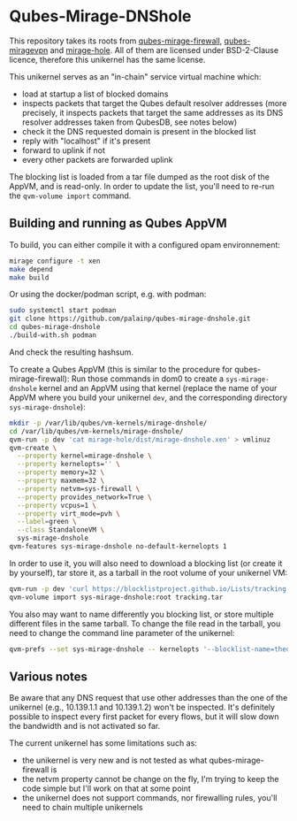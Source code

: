 Qubes-Mirage-DNShole
====================

This repository takes its roots from [qubes-mirage-firewall], [qubes-miragevpn] and [mirage-hole]. All of them are licensed under BSD-2-Clause licence, therefore this unikernel has the same license.

This unikernel serves as an "in-chain" service virtual machine which:
  - load at startup a list of blocked domains
  - inspects packets that target the Qubes default resolver addresses (more precisely, it inspects packets that target the same addresses as its DNS resolver addresses taken from QubesDB, see notes below)
  - check it the DNS requested domain is present in the blocked list
  - reply with "localhost" if it's present
  - forward to uplink if not
  - every other packets are forwarded uplink

The blocking list is loaded from a tar file dumped as the root disk of the AppVM, and is read-only. In order to update the list, you'll need to re-run the `qvm-volume import` command.

Building and running as Qubes AppVM
-----------------------------------
To build, you can either compile it with a configured opam environnement:
```bash
mirage configure -t xen
make depend
make build
```
Or using the docker/podman script, e.g. with podman:
```bash
sudo systemctl start podman
git clone https://github.com/palainp/qubes-mirage-dnshole.git
cd qubes-mirage-dnshole
./build-with.sh podman
```
And check the resulting hashsum.

To create a Qubes AppVM (this is similar to the procedure for qubes-mirage-firewall):
Run those commands in dom0 to create a `sys-mirage-dnshole` kernel and an AppVM using that kernel (replace the name of your AppVM where you build your unikernel `dev`, and the corresponding directory `sys-mirage-dnshole`):
```bash
mkdir -p /var/lib/qubes/vm-kernels/mirage-dnshole/
cd /var/lib/qubes/vm-kernels/mirage-dnshole/
qvm-run -p dev 'cat mirage-hole/dist/mirage-dnshole.xen' > vmlinuz
qvm-create \
  --property kernel=mirage-dnshole \
  --property kernelopts='' \
  --property memory=32 \
  --property maxmem=32 \
  --property netvm=sys-firewall \
  --property provides_network=True \
  --property vcpus=1 \
  --property virt_mode=pvh \
  --label=green \
  --class StandaloneVM \
  sys-mirage-dnshole
qvm-features sys-mirage-dnshole no-default-kernelopts 1
```

In order to use it, you will also need to download a blocking list (or create it by yourself), tar store it, as a tarball in the root volume of your unikernel VM:
```bash
qvm-run -p dev 'curl https://blocklistproject.github.io/Lists/tracking.txt -o tracking.txt && tar cvf tracking.tar tracking.txt && cat tracking.tar' > tracking.tar
qvm-volume import sys-mirage-dnshole:root tracking.tar
```
You also may want to name differently you blocking list, or store multiple different files in the same tarball. To change the file read in the tarball, you need to change the command line parameter of the unikernel:
```bash
qvm-prefs --set sys-mirage-dnshole -- kernelopts '--blocklist-name=theotherlistname.txt'
```

Various notes
-------------

Be aware that any DNS request that use other addresses than the one of the unikernel (e.g., 10.139.1.1 and 10.139.1.2) won't be inspected. It's definitely possible to inspect every first packet for every flows, but it will slow down the bandwidth and is not activated so far.

The current unikernel has some limitations such as:
  - the unikernel is very new and is not tested as what qubes-mirage-firewall is
  - the netvm property cannot be change on the fly, I'm trying to keep the code simple but I'll work on that at some point
  - the unikernel does not support commands, nor firewalling rules, you'll need to chain multiple unikernels

[qubes-mirage-firewall]: https://github.com/mirage/qubes-mirage-firewall
[qubes-miragevpn]: https://github.com/robur-coop/qubes-miragevpn
[mirage-hole]: https://github.com/jmid/mirage-hole

